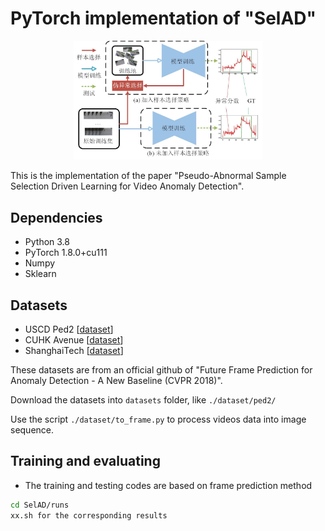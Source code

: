 # PyTorch implementation of "SelAD"

<p align="center"><img src="./figs/intro_v2.jpg" alt="no_image" width="60%" />


This is the implementation of the paper "Pseudo-Abnormal Sample Selection Driven Learning for Video Anomaly Detection".


## Dependencies
* Python 3.8
* PyTorch 1.8.0+cu111
* Numpy
* Sklearn

## Datasets
* USCD Ped2 [[dataset](https://github.com/StevenLiuWen/ano_pred_cvpr2018)]
* CUHK Avenue [[dataset](https://github.com/StevenLiuWen/ano_pred_cvpr2018)]
* ShanghaiTech [[dataset](https://github.com/StevenLiuWen/ano_pred_cvpr2018)]

These datasets are from an official github of "Future Frame Prediction for Anomaly Detection - A New Baseline (CVPR 2018)".

Download the datasets into ``datasets`` folder, like ``./dataset/ped2/``

Use the script ``./dataset/to_frame.py`` to process videos data into image sequence.

## Training and evaluating
* The training and testing codes are based on frame prediction method
```bash
cd SelAD/runs
xx.sh for the corresponding results 
```
